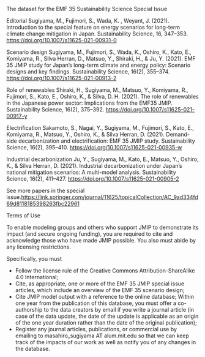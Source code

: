 The dataset for the EMF 35 Sustainability Science Special Issue

Editorial
Sugiyama, M., Fujimori, S., Wada, K. , Weyant, J. (2021). Introduction to the special feature on energy scenarios for long-term climate change mitigation in Japan. Sustainability Science, 16, 347–353. https://doi.org/10.1007/s11625-021-00931-0

Scenario design
Sugiyama, M., Fujimori, S., Wada, K., Oshiro, K., Kato, E., Komiyama, R., Silva Herran, D., Matsuo, Y., Shiraki, H., & Ju, Y. (2021). EMF 35 JMIP study for Japan’s long-term climate and energy policy: Scenario designs and key findings. Sustainability Science, 16(2), 355–374. https://doi.org/10.1007/s11625-021-00913-2

Role of renewables
Shiraki, H., Sugiyama, M., Matsuo, Y., Komiyama, R., Fujimori, S., Kato, E., Oshiro, K., & Silva, D. H. (2021). The role of renewables in the Japanese power sector: Implications from the EMF35 JMIP. Sustainability Science, 16(2), 375–392. https://doi.org/10.1007/s11625-021-00917-y

Electrification
Sakamoto, S., Nagai, Y., Sugiyama, M., Fujimori, S., Kato, E., Komiyama, R., Matsuo, Y., Oshiro, K., & Silva Herran, D. (2021). Demand-side decarbonization and electrification: EMF 35 JMIP study. Sustainability Science, 16(2), 395–410. https://doi.org/10.1007/s11625-021-00935-w

Industrial decarbonization
Ju, Y., Sugiyama, M., Kato, E., Matsuo, Y., Oshiro, K., & Silva Herran, D. (2021). Industrial decarbonization under Japan’s national mitigation scenarios: A multi-model analysis. Sustainability Science, 16(2), 411–427. https://doi.org/10.1007/s11625-021-00905-2

See more papers in the special issue.https://link.springer.com/journal/11625/topicalCollection/AC_9ad334fd69d8118185398263fbc22961

Terms of Use

To enable modeling groups and others who support JMIP to demonstrate its impact (and secure ongoing funding), you are required to cite and acknowledge those who have made JMIP possible. You also must abide by any licensing restrictions. 

Specifically, you must
 - Follow the license rule of the Creative Commons Attribution-ShareAlike 4.0 International;
 - Cite, as appropriate, one or more of the EMF 35 JMIP special issue articles, which include an overview of the EMF 35 scenario design; 
 - Cite JMIP model output with a reference to the online database; Within one year from the publication of this database, you must offer a co-authorship to the data creators by email if you write a journal article (in case of the data update, the date of the update is applicable as an origin of the one year duration rather than the date of the original publication); 
 - Register any journal articles, publications, or commercial use by emailing to masahiro_sugiyama AT alum.mit.edu so that we can keep track of the impacts of our work as well as notify you of any changes in the database.
